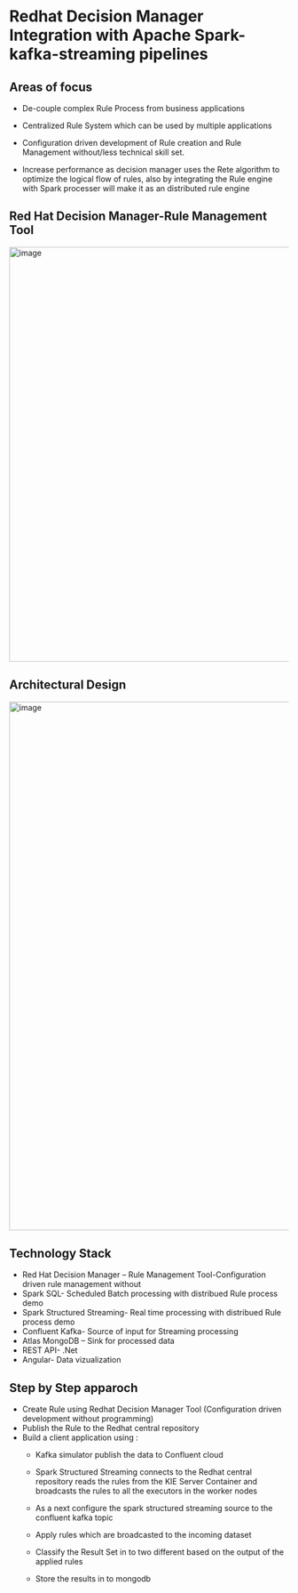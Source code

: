 # Redhat Decision Manager Integration with Apache Spark-kafka-streaming pipelines

## Areas of focus
* De-couple complex Rule Process from business applications

* Centralized Rule System which can be used by multiple applications

* Configuration driven development of Rule creation and Rule Management without/less technical skill set.

* Increase performance as decision manager  uses the Rete algorithm to optimize the logical flow of rules, also by integrating the Rule engine with Spark 
processer will make it as an distributed rule engine 

## Red Hat Decision Manager-Rule Management Tool
<img width="746" alt="image" src="https://user-images.githubusercontent.com/18047704/212457850-94f2e9f7-2d26-4e37-8a61-299e7535a0e0.png">

## Architectural Design
<img width="951" alt="image" src="https://user-images.githubusercontent.com/18047704/212457911-60de2b5c-5dd6-49b8-a9e2-13e259d85b1f.png">

## Technology Stack

* Red Hat Decision Manager – Rule Management Tool-Configuration driven rule management without 
* Spark SQL- Scheduled Batch processing with distribued Rule process demo
* Spark Structured Streaming- Real time processing with distribued Rule process demo
* Confluent Kafka- Source of input for Streaming processing
* Atlas MongoDB – Sink for processed data
* REST API- .Net 
* Angular-  Data vizualization

## Step by Step apparoch

* Create Rule using Redhat Decision Manager Tool (Configuration driven development without programming)
* Publish the Rule to the Redhat central repository
* Build a client application using :
  * Kafka simulator publish the data to Confluent cloud
  
  * Spark Structured Streaming connects to the Redhat central repository reads the rules from the KIE Server Container and broadcasts the rules to all the     executors in the worker nodes
  
  * As a next configure the spark structured streaming source to the confluent kafka topic
  
  * Apply rules which are broadcasted to the incoming dataset 
  
  * Classify the Result Set in to two different based on the output of the applied rules
  
  * Store the results in to mongodb
    

